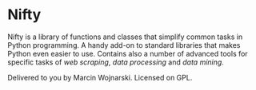 Nifty
=====

Nifty is a library of functions and classes that simplify common tasks in Python programming. A handy add-on to standard libraries that makes Python even easier to use. 
Contains also a number of advanced tools for specific tasks of *web scraping*, *data processing* and *data mining*.

Delivered to you by Marcin Wojnarski. Licensed on GPL.
